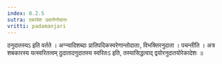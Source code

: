 ```yaml
---
index: 8.2.5
sutra: एकादेश उदात्तेनोदात्तः
vritti: padamanjari
---
```


 ठनुदातस्यऽ इति वर्तते । अग्न्यादिशब्दाः प्रातिपदिकस्वरेणान्तोदाताः, विभक्तिरनुदाता । पचन्तीति । अत्र शबकारस्य यत्स्वरितत्वम् ठुदातादनुदातस्य स्वरितःऽ इति, तस्यासिद्धत्वाद् द्वयोरनुदातयोरेकादेशः ॥